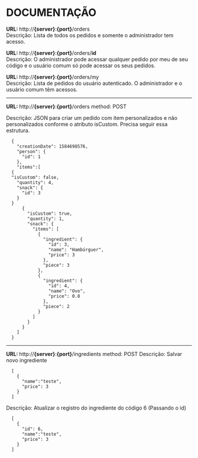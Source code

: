 # DOCUMENTAÇÃO


<b>URL: </b> http://<b>{server}</b>:<b>{port}</b>/orders
<br /> Descrição: Lista de todos os pedidos e somente o administrador tem acesso. 

<b>URL: </b> http://<b>{server}</b>:<b>{port}</b>/orders/<b>id</b>
<br /> Descrição: O administrador pode acessar qualquer pedido por meu de seu código e o usuário comum só pode acessar os seus pedidos. 

<b>URL: </b> http://<b>{server}</b>:<b>{port}</b>/orders/my
<br /> Descrição: Lista de pedidos do usuário autenticado. O administrador e o usuário comum têm acessos. 

------------------------------------------------

<b>URL: </b> http://<b>{server}</b>:<b>{port}</b>/orders  method: POST

Descrição: JSON para criar um pedido com item personalizados e não personalizados conforme o atributo isCustom. Precisa seguir essa estrutura. 

```
  {
    "creationDate": 1584698576,
    "person": {
      "id": 1
    },
    "items":[
  {
  "isCustom": false,
    "quantity": 4,
    "snack": { 
      "id": 3
    }
  }
      {
        "isCustom": true,
        "quantity": 1,
        "snack": { 
          "items": [
            {
              "ingredient": {
                "id": 3,
                "name": "Hambúrguer",
                "price": 3							
              },
              "piece": 3
            },
            { 
              "ingredient": {
                "id": 4,
                "name": "Ovo",
                "price": 0.8							
              },
              "piece": 2
            }
          ]
        }
      }
    ]
  }
```

------------------------------------------------

<b>URL: </b> http://<b>{server}</b>:<b>{port}</b>/ingredients   method: POST
Descrição: Salvar novo ingrediente

```
  [
    {
      "name":"teste",
      "price": 3
    }
  ]
```

Descrição: Atualizar o registro do ingrediente do código 6 (Passando o id)

```
  [
    {
      "id": 6,
      "name":"teste",
      "price": 3
    }
  ]
```

